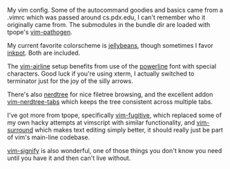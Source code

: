 My vim config. Some of the autocommand goodies and basics came from a .vimrc which was passed around cs.pdx.edu, I
can't remember who it originally came from. The submodules in the bundle dir are loaded with tpope's [vim-pathogen](https://github.com/tpope/vim-pathogen).

My current favorite colorscheme is [jellybeans](https://github.com/nanotech/jellybeans.vim), though sometimes I favor [inkpot](https://github.com/ciaranm/inkpot). Both are included.

The [vim-airline](https://github.com/bling/vim-airline) setup benefits from use of the [powerline](https://github.com/Lokaltog/powerline) font with special characters. Good luck if you're using xterm,
I actually switched to terminator just for the joy of the silly arrows.

There's also [nerdtree](https://github.com/scrooloose/nerdtree) for nice filetree browsing, and the excellent addon [vim-nerdtree-tabs](https://github.com/jistr/vim-nerdtree-tabs) which keeps the tree consistent across multiple tabs.

I've got more from tpope, specifically [vim-fugitive](https://github.com/tpope/vim-fugitive), which replaced some of my own hacky attempts at vimscript with similar functionality, and [vim-surround](https://github.com/tpope/vim-surround) which makes text editing simply better, it should really just be part of vim's main-line codebase.

[vim-signify](https://github.com/mhinz/vim-signify) is also wonderful, one of those things you don't know you need until you have it and then can't live without.
